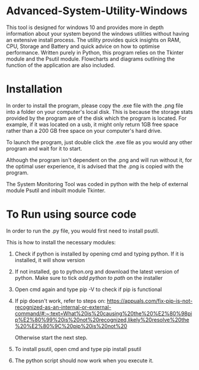 # Advanced-System-Utility-Windows

This tool is designed for windows 10 and provides more in depth information about your system beyond the windows utilities without having an extensive install process. The utility provides quick insights on RAM, CPU, Storage and Battery and quick advice on how to optimise performance. Written purely in Python, this program relies on the Tkinter module and the Psutil module. Flowcharts and diagrams outlining the function of the application are also included.

# Installation
In order to install the program, please copy the .exe file with the .png file into a folder on your computer's local disk. This is because the storage stats provided by the program are of the disk which the program is located. For example, if it was located on a usb, it might only return 1GB free space rather than a 200 GB free space on your computer's hard drive. 

To launch the program, just double click the .exe file as you would any other program and wait for it to start.

Although the program isn't dependent on the .png and will run without it, for the optimal user experience, it is advised that the .png is copied with the program.

The System Monitoring Tool was coded in python with the help of external module Psutil and inbuilt module Tkinter. 

# To Run using source code
In order to run the .py file, you would first need to install psutil.

This is how to install the necessary modules:

1. Check if python is installed by opening cmd and typing python. If it is installed, it will show version
2. If not installed, go to python.org and download the latest version of python. Make sure to tick *add python to path* on the installer
3. Open cmd again and type pip -V to check if pip is functional
4. If pip doesn't work, refer to steps on:
	https://appuals.com/fix-pip-is-not-recognized-as-an-internal-or-external-command/#:~:text=What%20is%20causing%20the%20%E2%80%98pip%E2%80%99%20is%20not%20recognized,likely%20resolve%20the%20%E2%80%9C%20pip%20is%20not%20

	Otherwise start the next step.
6. To install psutil, open cmd and type pip install psutil
7. The python script should now work when you execute it.
